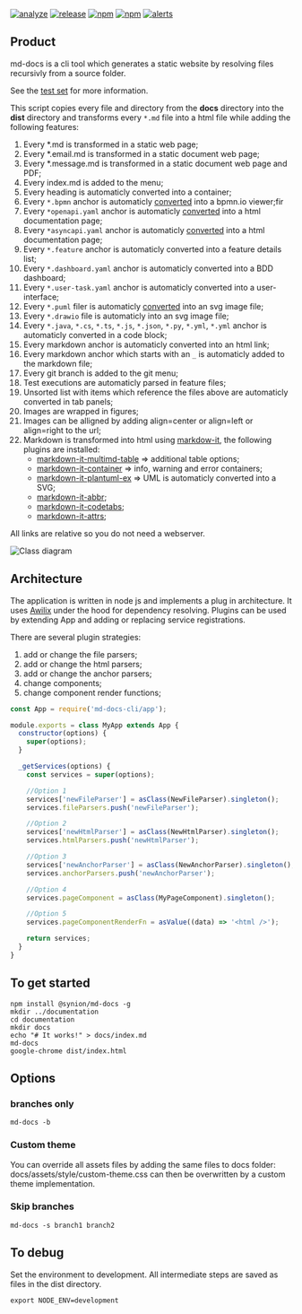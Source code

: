 <!-- [![test](https://github.com/synionnl/md-docs-cli/actions/workflows/test.yml/badge.svg)](https://github.com/synionnl/md-docs-cli/actions/workflows/test.yml)
[![audit](https://github.com/synionnl/md-docs-cli/actions/workflows/audit.yml/badge.svg)](https://github.com/synionnl/md-docs-cli/actions/workflows/audit.yml) -->
[![analyze](https://github.com/synionnl/md-docs-cli/actions/workflows/analyze.yml/badge.svg)](https://github.com/synionnl/md-docs-cli/actions/workflows/analyze.yml)
[![release](https://github.com/synionnl/md-docs-cli/actions/workflows/release.yml/badge.svg)](https://github.com/synionnl/md-docs-cli/actions/workflows/release.yml)
[![npm](https://img.shields.io/npm/v/@synion/md-docs.svg)](https://npmjs.org/package/@synion/md-docs)
[![npm](https://img.shields.io/npm/dm/@synion/md-docs.svg)](https://npmjs.org/package/@synion/md-docs)
[![alerts](https://img.shields.io/lgtm/alerts/g/synionnl/md-docs-cli.svg?logo=lgtm&logoWidth=18)](https://lgtm.com/projects/g/synionnl/md-docs-cli/alerts/)

## Product

md-docs is a cli tool which generates a static website by resolving files recursivly from a source folder.

See the [test set](https://github.com/synionnl/md-docs-cli/tree/main/tests) for more information.

This script copies every file and directory from the **docs** directory into the **dist** directory and transforms every `*.md` file into a html file while adding the following features:

1. Every *.md is transformed in a static web page;
1. Every *.email.md is transformed in a static document web page;
1. Every *.message.md is transformed in a static document web page and PDF;
1. Every index.md is added to the menu;
1. Every heading is automaticly converted into a container;
1. Every `*.bpmn` anchor is automaticly [converted](https://bpmn.io/toolkit/bpmn-js/) into a bpmn.io viewer;fir
1. Every `*openapi.yaml` anchor is automaticly [converted](https://github.com/OpenAPITools/openapi-generator) into a html documentation page;
1. Every `*asyncapi.yaml` anchor is automaticly [converted](https://github.com/asyncapi/generator) into a html documentation page;
1. Every `*.feature` anchor is automaticly converted into a feature details list;
1. Every `*.dashboard.yaml` anchor is automaticly converted into a BDD dashboard;
1. Every `*.user-task.yaml` anchor is automaticly converted into a user-interface;
1. Every `*.puml` filer is automaticly [converted](https://plantuml.com/) into an svg image file;
1. Every `*.drawio` file is automaticly into an svg image file;
1. Every `*.java`, `*.cs`, `*.ts`, `*.js`, `*.json`, `*.py`, `*.yml`, `*.yml` anchor is automaticly converted in a code block; 
1. Every markdown anchor is automaticly converted into an html link;
1. Every markdown anchor which starts with an `_` is automaticly added to the markdown file; 
1. Every git branch is added to the git menu;
1. Test executions are automaticly parsed in feature files;
1. Unsorted list with items which reference the files above are automaticly converted in tab panels;
1. Images are wrapped in figures;
1. Images can be alligned by adding align=center or align=left or align=right to the url;
1. Markdown is transformed into html using [markdow-it](https://www.npmjs.com/package/markdown-it), the following plugins are installed:
    * [markdown-it-multimd-table](https://www.npmjs.com/package/markdown-it-multimd-table) => additional table options;
    * [markdown-it-container](https://www.npmjs.com/package/markdown-it-container) => info, warning and error containers;
    * [markdown-it-plantuml-ex](https://www.npmjs.com/package/markdown-it-plantuml-ex) => UML is automaticly converted into a SVG;
    * [markdown-it-abbr](https://www.npmjs.com/package/markdown-it-abbr);
    * [markdown-it-codetabs](https://www.npmjs.com/package/markdown-it-codetabs);
    * [markdown-it-attrs](https://www.npmjs.com/package/markdown-it-attrs);

All links are relative so you do not need a webserver.

![Class diagram](https://raw.githubusercontent.com/synionnl/md-docs-cli/main/class-diagram.puml.svg)

## Architecture

The application is written in node js and implements a plug in architecture. It uses [Awilix](https://github.com/jeffijoe/awilix/) under the hood for dependency resolving. Plugins can be used by extending App and adding or replacing service registrations.

There are several plugin strategies:

1. add or change the file parsers;
1. add or change the html parsers;
1. add or change the anchor parsers;
1. change components;
1. change component render functions;

```js
const App = require('md-docs-cli/app');

module.exports = class MyApp extends App {
  constructor(options) {
    super(options);
  }

  _getServices(options) {
    const services = super(options);

    //Option 1
    services['newFileParser'] = asClass(NewFileParser).singleton();
    services.fileParsers.push('newFileParser');

    //Option 2
    services['newHtmlParser'] = asClass(NewHtmlParser).singleton();
    services.htmlParsers.push('newHtmlParser');

    //Option 3
    services['newAnchorParser'] = asClass(NewAnchorParser).singleton();
    services.anchorParsers.push('newAnchorParser');

    //Option 4
    services.pageComponent = asClass(MyPageComponent).singleton();

    //Option 5
    services.pageComponentRenderFn = asValue((data) => '<html />');

    return services;
  }
}
```

## To get started

```
npm install @synion/md-docs -g
mkdir ../documentation
cd documentation
mkdir docs
echo "# It works!" > docs/index.md
md-docs
google-chrome dist/index.html
```

## Options

### branches only

```
md-docs -b
```

### Custom theme

You can override all assets files by adding the same files to docs folder:  docs/assets/style/custom-theme.css can then be overwritten by a custom theme implementation.

### Skip branches

```
md-docs -s branch1 branch2
```

## To debug

Set the environment to development. All intermediate steps are saved as files in the dist directory.

```
export NODE_ENV=development
```

